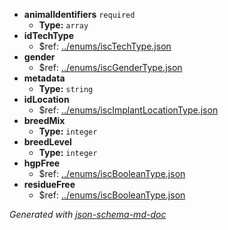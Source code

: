  - <b id="#/properties/animalIdentifiers">animalIdentifiers</b> `required`
	 - **Type:** `array`
 - <b id="#/properties/idTechType">idTechType</b>
	 - &#36;ref: [../enums/iscTechType.json](#..enumsisctechtype.json)
 - <b id="#/properties/gender">gender</b>
	 - &#36;ref: [../enums/iscGenderType.json](#..enumsiscgendertype.json)
 - <b id="#/properties/metadata">metadata</b>
	 - **Type:** `string`
 - <b id="#/properties/idLocation">idLocation</b>
	 - &#36;ref: [../enums/iscImplantLocationType.json](#..enumsiscimplantlocationtype.json)
 - <b id="#/properties/breedMix">breedMix</b>
	 - **Type:** `integer`
 - <b id="#/properties/breedLevel">breedLevel</b>
	 - **Type:** `integer`
 - <b id="#/properties/hgpFree">hgpFree</b>
	 - &#36;ref: [../enums/iscBooleanType.json](#..enumsiscbooleantype.json)
 - <b id="#/properties/residueFree">residueFree</b>
	 - &#36;ref: [../enums/iscBooleanType.json](#..enumsiscbooleantype.json)

_Generated with [json-schema-md-doc](https://brianwendt.github.io/json-schema-md-doc/)_